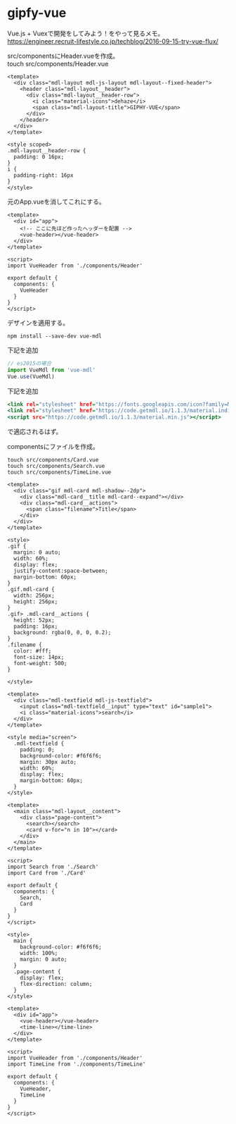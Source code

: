 # gipfy-vue

Vue.js + Vuexで開発をしてみよう！をやって見るメモ。    
https://engineer.recruit-lifestyle.co.jp/techblog/2016-09-15-try-vue-flux/    

src/componentsにHeader.vueを作成。    
touch src/components/Header.vue    


```:src/components/Header.vue
<template>
  <div class="mdl-layout mdl-js-layout mdl-layout--fixed-header">
    <header class="mdl-layout__header">
      <div class="mdl-layout__header-row">
        <i class="material-icons">dehaze</i>
        <span class="mdl-layout-title">GIPHY-VUE</span>
      </div>
    </header>
  </div>
</template>

<style scoped>
.mdl-layout__header-row {
  padding: 0 16px;
}
i {
  padding-right: 16px
}
</style>
```

元のApp.vueを消してこれにする。    


```:src/App.vue
<template>
  <div id="app">
    <!-- ここに先ほど作ったヘッダーを配置 -->
    <vue-header></vue-header>
  </div>
</template>

<script>
import VueHeader from './components/Header'

export default {
  components: {
    VueHeader
  }
}
</script>
```

デザインを適用する。

```
npm install --save-dev vue-mdl
```

下記を追加    


```:src/main.js
// es2015の場合
import VueMdl from 'vue-mdl'
Vue.use(VueMdl)
```

下記を追加    


```:index.html
<link rel="stylesheet" href="https://fonts.googleapis.com/icon?family=Material+Icons">
<link rel="stylesheet" href="https://code.getmdl.io/1.1.3/material.indigo-pink.min.css">
<script src="https://code.getmdl.io/1.1.3/material.min.js"></script>
```

で適応されるはず。    
    

componentsにファイルを作成。


```
touch src/components/Card.vue
touch src/components/Search.vue
touch src/components/TimeLine.vue

```


```:src/Card.vue
<template>
  <div class="gif mdl-card mdl-shadow--2dp">
    <div class="mdl-card__title mdl-card--expand"></div>
    <div class="mdl-card__actions">
      <span class="filename">Title</span>
    </div>
  </div>
</template>

<style>
.gif {
  margin: 0 auto;
  width: 60%;
  display: flex;
  justify-content:space-between;
  margin-bottom: 60px;
}
.gif.mdl-card {
  width: 256px;
  height: 256px;
}
.gif> .mdl-card__actions {
  height: 52px;
  padding: 16px;
  background: rgba(0, 0, 0, 0.2);
}
.filename {
  color: #fff;
  font-size: 14px;
  font-weight: 500;
}

</style>
```


```:src/Search.vue
<template>
  <div class="mdl-textfield mdl-js-textfield">
    <input class="mdl-textfield__input" type="text" id="sample1">
    <i class="material-icons">search</i>
  </div>
</template>

<style media="screen">
  .mdl-textfield {
    padding: 0;
    background-color: #f6f6f6;
    margin: 30px auto;
    width: 60%;
    display: flex;
    margin-bottom: 60px;
  }
</style>
```


```:src/TimeLine.vue
<template>
  <main class="mdl-layout__content">
    <div class="page-content">
      <search></search>
      <card v-for="n in 10"></card>
    </div>
  </main>
</template>

<script>
import Search from './Search'
import Card from './Card'

export default {
  components: {
    Search,
    Card
  }
}
</script>

<style>
  main {
    background-color: #f6f6f6;
    width: 100%;
    margin: 0 auto;
  }
  .page-content {
    display: flex;
    flex-direction: column;
  }
</style>
```


```:src/App.vue
<template>
  <div id="app">
    <vue-header></vue-header>
    <time-line></time-line>
  </div>
</template>

<script>
import VueHeader from './components/Header'
import TimeLine from './components/TimeLine'

export default {
  components: {
    VueHeader,
    TimeLine
  }
}
</script>
```



